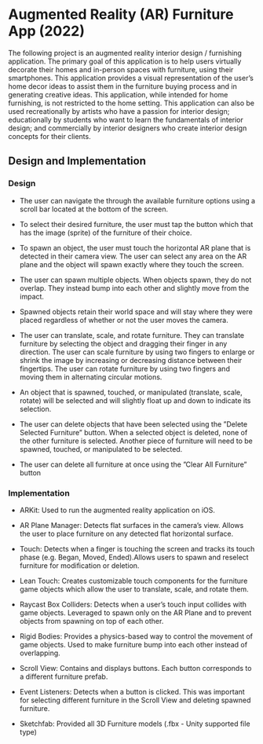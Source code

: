 # Augmented Reality (AR) Furniture App (2022)

The following project is an augmented reality interior
design / furnishing application. The primary goal of this
application is to help users virtually decorate their homes
and in-person spaces with furniture, using their smartphones.
This application provides a visual representation of the
user’s home decor ideas to assist them in the furniture buying
process and in generating creative ideas. This application,
while intended for home furnishing, is not restricted to the
home setting. This application can also be used recreationally
by artists who have a passion for interior design; educationally
by students who want to learn the fundamentals of interior
design; and commercially by interior designers who create interior
design concepts for their clients.

## Design and Implementation

### Design

- The user can navigate the through the available furniture
  options using a scroll bar located at the bottom of
  the screen.

 - To select their desired furniture, the user must tap the
   button which that has the image (sprite) of the furniture
   of their choice.

- To spawn an object, the user must touch the horizontal
  AR plane that is detected in their camera view. The
  user can select any area on the AR plane and the object
  will spawn exactly where they touch the screen.

- The user can spawn multiple objects. When objects
  spawn, they do not overlap. They instead bump into
  each other and slightly move from the impact.

- Spawned objects retain their world space and will stay
  where they were placed regardless of whether or not
  the user moves the camera.

- The user can translate, scale, and rotate furniture. They
  can translate furniture by selecting the object and dragging
  their finger in any direction. The user can scale
  furniture by using two fingers to enlarge or shrink the
  image by increasing or decreasing distance between their
  fingertips. The user can rotate furniture by using two
  fingers and moving them in alternating circular
  motions.

- An object that is spawned, touched, or manipulated
  (translate, scale, rotate) will be selected and will
  slightly float up and down to indicate its selection.

- The user can delete objects that have been selected
  using the ”Delete Selected Furniture” button. When a
  selected object is deleted, none of the other furniture
  is selected. Another piece of furniture will need to be
  spawned, touched, or manipulated to be selected.

- The user can delete all furniture at once using the
  ”Clear All Furniture” button

### Implementation

- ARKit: Used to run the augmented reality application on iOS.

- AR Plane Manager: Detects flat surfaces in the camera’s view.
  Allows the user to place furniture on any detected flat
  horizontal surface.

- Touch: Detects when a finger is touching the screen and tracks
  its touch phase (e.g. Began, Moved, Ended).Allows users to spawn
  and reselect furniture for modification or deletion.
  
- Lean Touch: Creates customizable touch components for the furniture
  game objects which allow the user to translate, scale, and rotate them.
  
- Raycast Box Colliders: Detects when a user’s touch input collides
  with game objects. Leveraged to spawn only on the AR Plane and to
  prevent objects from spawning on top of each other.

- Rigid Bodies: Provides a physics-based way to control the movement
  of game objects. Used to make furniture bump into each other instead
  of overlapping.

- Scroll View: Contains and displays buttons. Each button corresponds
  to a different furniture prefab.

- Event Listeners: Detects when a button is clicked. This was important
  for selecting different furniture in the Scroll View and deleting spawned
  furniture.

- Sketchfab: Provided all 3D Furniture models (.fbx - Unity supported file type)

